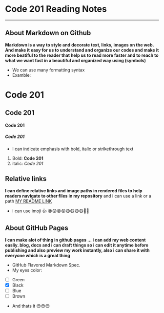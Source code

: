 # Code 201 Reading Notes
------------------------

## About Markdown on Github
**Markdown is a way to style and decorate text, links, images on the web.
And make it easy for us to understand and organize our codes and make it more beatiful to the reader that help us to read more faster and to reach to what we want fast in a beautiful and organized way using (symbols)**

- We can use many formatting syntax
- Examble:
# Code 201 
## Code 201
#### Code 201
##### Code 201

- I can indicate emphasis with bold, italic or strikethrough text
1. Bold:  **Code 201**
2. italic:  *Code 201*


## Relative links
__I can define relative links and image paths in rendered files to help readers navigate to other files in my repository__
and i can use a link or a path 
[MY README LINK](https://github.com/omarXzain/reading-notes/blob/master/README.md)

- i can use imoji
 :+1: :angry::angry::angry::angry::mask::mask::mask::mask::new_moon_with_face::cherries:
 
 ## About GitHub Pages
 **I can make alot of thing in github pages ... i can add my web content easliy.  blog, docs and i can draft things so i can edit it anytime before publishing and also preview my work instantly, also i can share it with everyone which is a great thing**
 
 - GitHub Flavored Markdown Spec.
- My eyes color:
 - [ ] Green
- [x] Black
- [ ] Blue
- [ ] Brown
- And thats it :blush::blush::blush:
